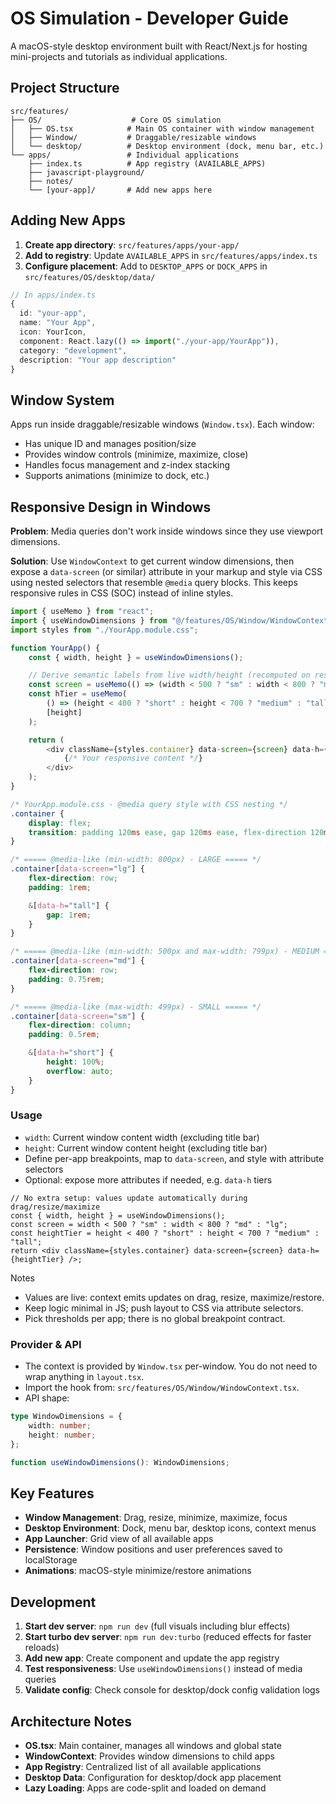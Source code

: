 # OS Simulation - Developer Guide

A macOS-style desktop environment built with React/Next.js for hosting mini-projects and tutorials as individual applications.

## Project Structure

```
src/features/
├── OS/                    # Core OS simulation
│   ├── OS.tsx            # Main OS container with window management
│   ├── Window/           # Draggable/resizable windows
│   └── desktop/          # Desktop environment (dock, menu bar, etc.)
└── apps/                 # Individual applications
    ├── index.ts          # App registry (AVAILABLE_APPS)
    ├── javascript-playground/
    ├── notes/
    └── [your-app]/       # Add new apps here
```

## Adding New Apps

1. **Create app directory**: `src/features/apps/your-app/`
2. **Add to registry**: Update `AVAILABLE_APPS` in `src/features/apps/index.ts`
3. **Configure placement**: Add to `DESKTOP_APPS` or `DOCK_APPS` in `src/features/OS/desktop/data/`

```typescript
// In apps/index.ts
{
  id: "your-app",
  name: "Your App",
  icon: YourIcon,
  component: React.lazy(() => import("./your-app/YourApp")),
  category: "development",
  description: "Your app description"
}
```

## Window System

Apps run inside draggable/resizable windows (`Window.tsx`). Each window:

- Has unique ID and manages position/size
- Provides window controls (minimize, maximize, close)
- Handles focus management and z-index stacking
- Supports animations (minimize to dock, etc.)

## Responsive Design in Windows

**Problem**: Media queries don't work inside windows since they use viewport dimensions.

**Solution**: Use `WindowContext` to get current window dimensions, then expose a
`data-screen` (or similar) attribute in your markup and style via CSS using nested
selectors that resemble `@media` query blocks. This keeps responsive rules in CSS
(SOC) instead of inline styles.

```typescript
import { useMemo } from "react";
import { useWindowDimensions } from "@/features/OS/Window/WindowContext";
import styles from "./YourApp.module.css";

function YourApp() {
	const { width, height } = useWindowDimensions();

	// Derive semantic labels from live width/height (recomputed on resize)
	const screen = useMemo(() => (width < 500 ? "sm" : width < 800 ? "md" : "lg"), [width]);
	const hTier = useMemo(
		() => (height < 400 ? "short" : height < 700 ? "medium" : "tall"),
		[height]
	);

	return (
		<div className={styles.container} data-screen={screen} data-h={hTier}>
			{/* Your responsive content */}
		</div>
	);
}
```

```css
/* YourApp.module.css - @media query style with CSS nesting */
.container {
	display: flex;
	transition: padding 120ms ease, gap 120ms ease, flex-direction 120ms ease;
}

/* ===== @media-like (min-width: 800px) - LARGE ===== */
.container[data-screen="lg"] {
	flex-direction: row;
	padding: 1rem;

	&[data-h="tall"] {
		gap: 1rem;
	}
}

/* ===== @media-like (min-width: 500px and max-width: 799px) - MEDIUM ===== */
.container[data-screen="md"] {
	flex-direction: row;
	padding: 0.75rem;
}

/* ===== @media-like (max-width: 499px) - SMALL ===== */
.container[data-screen="sm"] {
	flex-direction: column;
	padding: 0.5rem;

	&[data-h="short"] {
		height: 100%;
		overflow: auto;
	}
}
```

### Usage

- `width`: Current window content width (excluding title bar)
- `height`: Current window content height (excluding title bar)
- Define per-app breakpoints, map to `data-screen`, and style with attribute selectors
- Optional: expose more attributes if needed, e.g. `data-h` tiers

```tsx
// No extra setup: values update automatically during drag/resize/maximize
const { width, height } = useWindowDimensions();
const screen = width < 500 ? "sm" : width < 800 ? "md" : "lg";
const heightTier = height < 400 ? "short" : height < 700 ? "medium" : "tall";
return <div className={styles.container} data-screen={screen} data-h={heightTier} />;
```

Notes

- Values are live: context emits updates on drag, resize, maximize/restore.
- Keep logic minimal in JS; push layout to CSS via attribute selectors.
- Pick thresholds per app; there is no global breakpoint contract.

### Provider & API

- The context is provided by `Window.tsx` per-window. You do not need to wrap anything in `layout.tsx`.
- Import the hook from: `src/features/OS/Window/WindowContext.tsx`.
- API shape:

```ts
type WindowDimensions = {
	width: number;
	height: number;
};

function useWindowDimensions(): WindowDimensions;
```

## Key Features

- **Window Management**: Drag, resize, minimize, maximize, focus
- **Desktop Environment**: Dock, menu bar, desktop icons, context menus
- **App Launcher**: Grid view of all available apps
- **Persistence**: Window positions and user preferences saved to localStorage
- **Animations**: macOS-style minimize/restore animations

## Development

1. **Start dev server**: `npm run dev` (full visuals including blur effects)
2. **Start turbo dev server**: `npm run dev:turbo` (reduced effects for faster reloads)
3. **Add new app**: Create component and update the app registry
4. **Test responsiveness**: Use `useWindowDimensions()` instead of media queries
5. **Validate config**: Check console for desktop/dock config validation logs

## Architecture Notes

- **OS.tsx**: Main container, manages all windows and global state
- **WindowContext**: Provides window dimensions to child apps
- **App Registry**: Centralized list of all available applications
- **Desktop Data**: Configuration for desktop/dock app placement
- **Lazy Loading**: Apps are code-split and loaded on demand
